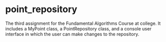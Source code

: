 ﻿# point_repository

The third assignment for the Fundamental Algorithms Course at college. It includes a MyPoint class, a PointRepository class, and a console user interface in which the user can make changes to the repository.
